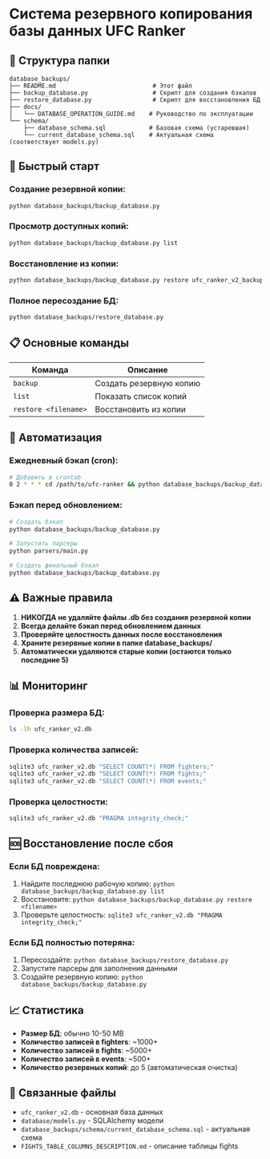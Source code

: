 # Система резервного копирования базы данных UFC Ranker

## 📁 Структура папки

```
database_backups/
├── README.md                           # Этот файл
├── backup_database.py                  # Скрипт для создания бэкапов
├── restore_database.py                 # Скрипт для восстановления БД
├── docs/
│   └── DATABASE_OPERATION_GUIDE.md    # Руководство по эксплуатации
└── schema/
    ├── database_schema.sql            # Базовая схема (устаревшая)
    └── current_database_schema.sql    # Актуальная схема (соответствует models.py)
```

## 🚀 Быстрый старт

### Создание резервной копии:
```bash
python database_backups/backup_database.py
```

### Просмотр доступных копий:
```bash
python database_backups/backup_database.py list
```

### Восстановление из копии:
```bash
python database_backups/backup_database.py restore ufc_ranker_v2_backup_YYYYMMDD_HHMMSS.db
```

### Полное пересоздание БД:
```bash
python database_backups/restore_database.py
```

## 📋 Основные команды

| Команда | Описание |
|---------|----------|
| `backup` | Создать резервную копию |
| `list` | Показать список копий |
| `restore <filename>` | Восстановить из копии |

## 🔧 Автоматизация

### Ежедневный бэкап (cron):
```bash
# Добавить в crontab
0 2 * * * cd /path/to/ufc-ranker && python database_backups/backup_database.py
```

### Бэкап перед обновлением:
```bash
# Создать бэкап
python database_backups/backup_database.py

# Запустить парсеры
python parsers/main.py

# Создать финальный бэкап
python database_backups/backup_database.py
```

## ⚠️ Важные правила

1. **НИКОГДА не удаляйте файлы .db без создания резервной копии**
2. **Всегда делайте бэкап перед обновлением данных**
3. **Проверяйте целостность данных после восстановления**
4. **Храните резервные копии в папке database_backups/**
5. **Автоматически удаляются старые копии (остаются только последние 5)**

## 📊 Мониторинг

### Проверка размера БД:
```bash
ls -lh ufc_ranker_v2.db
```

### Проверка количества записей:
```bash
sqlite3 ufc_ranker_v2.db "SELECT COUNT(*) FROM fighters;"
sqlite3 ufc_ranker_v2.db "SELECT COUNT(*) FROM fights;"
sqlite3 ufc_ranker_v2.db "SELECT COUNT(*) FROM events;"
```

### Проверка целостности:
```bash
sqlite3 ufc_ranker_v2.db "PRAGMA integrity_check;"
```

## 🆘 Восстановление после сбоя

### Если БД повреждена:
1. Найдите последнюю рабочую копию: `python database_backups/backup_database.py list`
2. Восстановите: `python database_backups/backup_database.py restore <filename>`
3. Проверьте целостность: `sqlite3 ufc_ranker_v2.db "PRAGMA integrity_check;"`

### Если БД полностью потеряна:
1. Пересоздайте: `python database_backups/restore_database.py`
2. Запустите парсеры для заполнения данными
3. Создайте резервную копию: `python database_backups/backup_database.py`

## 📈 Статистика

- **Размер БД**: обычно 10-50 MB
- **Количество записей в fighters**: ~1000+
- **Количество записей в fights**: ~5000+
- **Количество записей в events**: ~500+
- **Количество резервных копий**: до 5 (автоматическая очистка)

## 🔗 Связанные файлы

- `ufc_ranker_v2.db` - основная база данных
- `database/models.py` - SQLAlchemy модели
- `database_backups/schema/current_database_schema.sql` - актуальная схема
- `FIGHTS_TABLE_COLUMNS_DESCRIPTION.md` - описание таблицы fights
